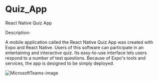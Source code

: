 # Quiz_App
React Native Quiz App

Description:

A mobile application called the React Native Quiz App was created with Expo and React Native. Users of this software can participate in an entertaining and interactive quiz. Its easy-to-use interface lets users respond to a number of test questions. Because of Expo's tools and services, the app is designed to be simply deployed.

![MicrosoftTeams-image](https://github.com/Sanjana-Thoomu/Quiz_App/assets/167711757/5b0524ce-5c80-4b07-b30d-0b2e2061d395)
